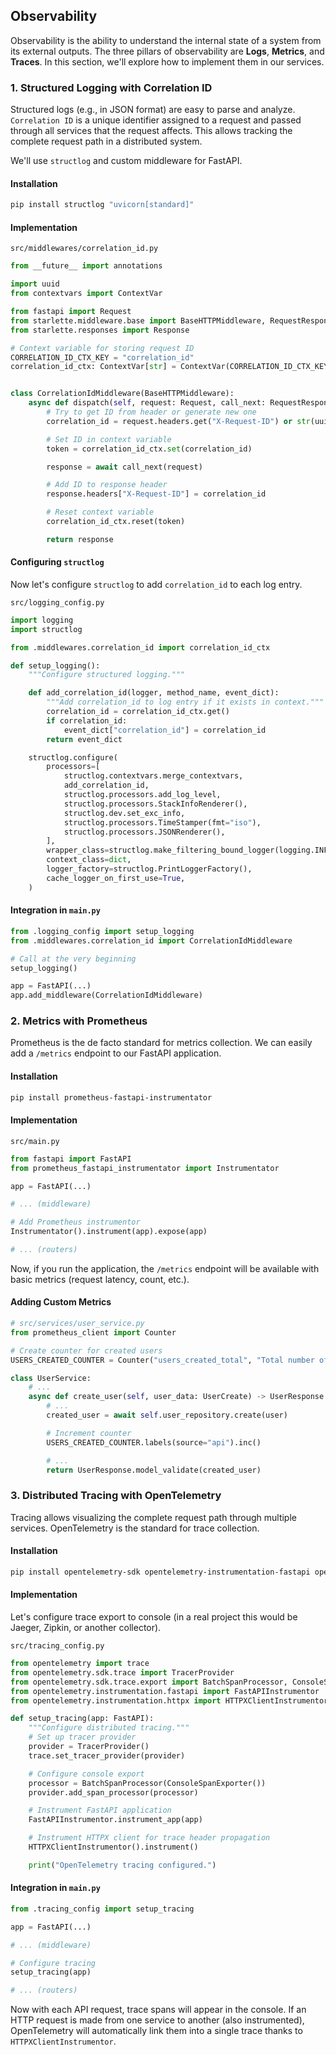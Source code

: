 ## Observability

Observability is the ability to understand the internal state of a system from its external outputs. The three pillars of observability are **Logs**, **Metrics**, and **Traces**. In this section, we'll explore how to implement them in our services.

### 1. Structured Logging with Correlation ID

Structured logs (e.g., in JSON format) are easy to parse and analyze. `Correlation ID` is a unique identifier assigned to a request and passed through all services that the request affects. This allows tracking the complete request path in a distributed system.

We'll use `structlog` and custom middleware for FastAPI.

#### Installation
```bash
pip install structlog "uvicorn[standard]"
```

#### Implementation

`src/middlewares/correlation_id.py`
```python
from __future__ import annotations

import uuid
from contextvars import ContextVar

from fastapi import Request
from starlette.middleware.base import BaseHTTPMiddleware, RequestResponseEndpoint
from starlette.responses import Response

# Context variable for storing request ID
CORRELATION_ID_CTX_KEY = "correlation_id"
correlation_id_ctx: ContextVar[str] = ContextVar(CORRELATION_ID_CTX_KEY, default=None)


class CorrelationIdMiddleware(BaseHTTPMiddleware):
    async def dispatch(self, request: Request, call_next: RequestResponseEndpoint) -> Response:
        # Try to get ID from header or generate new one
        correlation_id = request.headers.get("X-Request-ID") or str(uuid.uuid4())

        # Set ID in context variable
        token = correlation_id_ctx.set(correlation_id)

        response = await call_next(request)

        # Add ID to response header
        response.headers["X-Request-ID"] = correlation_id

        # Reset context variable
        correlation_id_ctx.reset(token)

        return response
```

#### Configuring `structlog`

Now let's configure `structlog` to add `correlation_id` to each log entry.

`src/logging_config.py`
```python
import logging
import structlog

from .middlewares.correlation_id import correlation_id_ctx

def setup_logging():
    """Configure structured logging."""

    def add_correlation_id(logger, method_name, event_dict):
        """Add correlation_id to log entry if it exists in context."""
        correlation_id = correlation_id_ctx.get()
        if correlation_id:
            event_dict["correlation_id"] = correlation_id
        return event_dict

    structlog.configure(
        processors=[
            structlog.contextvars.merge_contextvars,
            add_correlation_id,
            structlog.processors.add_log_level,
            structlog.processors.StackInfoRenderer(),
            structlog.dev.set_exc_info,
            structlog.processors.TimeStamper(fmt="iso"),
            structlog.processors.JSONRenderer(),
        ],
        wrapper_class=structlog.make_filtering_bound_logger(logging.INFO),
        context_class=dict,
        logger_factory=structlog.PrintLoggerFactory(),
        cache_logger_on_first_use=True,
    )
```

#### Integration in `main.py`
```python
from .logging_config import setup_logging
from .middlewares.correlation_id import CorrelationIdMiddleware

# Call at the very beginning
setup_logging()

app = FastAPI(...)
app.add_middleware(CorrelationIdMiddleware)
```

### 2. Metrics with Prometheus

Prometheus is the de facto standard for metrics collection. We can easily add a `/metrics` endpoint to our FastAPI application.

#### Installation
```bash
pip install prometheus-fastapi-instrumentator
```

#### Implementation

`src/main.py`
```python
from fastapi import FastAPI
from prometheus_fastapi_instrumentator import Instrumentator

app = FastAPI(...)

# ... (middleware)

# Add Prometheus instrumentor
Instrumentator().instrument(app).expose(app)

# ... (routers)
```

Now, if you run the application, the `/metrics` endpoint will be available with basic metrics (request latency, count, etc.).

#### Adding Custom Metrics

```python
# src/services/user_service.py
from prometheus_client import Counter

# Create counter for created users
USERS_CREATED_COUNTER = Counter("users_created_total", "Total number of users created", ["source"])

class UserService:
    # ...
    async def create_user(self, user_data: UserCreate) -> UserResponse:
        # ...
        created_user = await self.user_repository.create(user)

        # Increment counter
        USERS_CREATED_COUNTER.labels(source="api").inc()

        # ...
        return UserResponse.model_validate(created_user)
```

### 3. Distributed Tracing with OpenTelemetry

Tracing allows visualizing the complete request path through multiple services. OpenTelemetry is the standard for trace collection.

#### Installation
```bash
pip install opentelemetry-sdk opentelemetry-instrumentation-fastapi opentelemetry-instrumentation-httpx
```

#### Implementation

Let's configure trace export to console (in a real project this would be Jaeger, Zipkin, or another collector).

`src/tracing_config.py`
```python
from opentelemetry import trace
from opentelemetry.sdk.trace import TracerProvider
from opentelemetry.sdk.trace.export import BatchSpanProcessor, ConsoleSpanExporter
from opentelemetry.instrumentation.fastapi import FastAPIInstrumentor
from opentelemetry.instrumentation.httpx import HTTPXClientInstrumentor

def setup_tracing(app: FastAPI):
    """Configure distributed tracing."""
    # Set up tracer provider
    provider = TracerProvider()
    trace.set_tracer_provider(provider)

    # Configure console export
    processor = BatchSpanProcessor(ConsoleSpanExporter())
    provider.add_span_processor(processor)

    # Instrument FastAPI application
    FastAPIInstrumentor.instrument_app(app)

    # Instrument HTTPX client for trace header propagation
    HTTPXClientInstrumentor().instrument()

    print("OpenTelemetry tracing configured.")
```

#### Integration in `main.py`
```python
from .tracing_config import setup_tracing

app = FastAPI(...)

# ... (middleware)

# Configure tracing
setup_tracing(app)

# ... (routers)
```

Now with each API request, trace spans will appear in the console. If an HTTP request is made from one service to another (also instrumented), OpenTelemetry will automatically link them into a single trace thanks to `HTTPXClientInstrumentor`.
